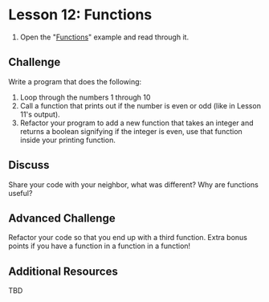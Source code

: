 # Lesson 12: Functions

1. Open the "[Functions](https://gobyexample.com/functions)" example and read through it.

## Challenge

Write a program that does the following:

1. Loop through the numbers 1 through 10
2. Call a function that prints out if the number is even or odd \(like in Lesson 11's output\).
3. Refactor your program to add a new function that takes an integer and returns a boolean signifying if the integer is even, use that function inside your printing function.

## Discuss

Share your code with your neighbor, what was different? Why are functions useful?

## Advanced Challenge

Refactor your code so that you end up with a third function. Extra bonus points if you have a function in a function in a function!

## Additional Resources

TBD

